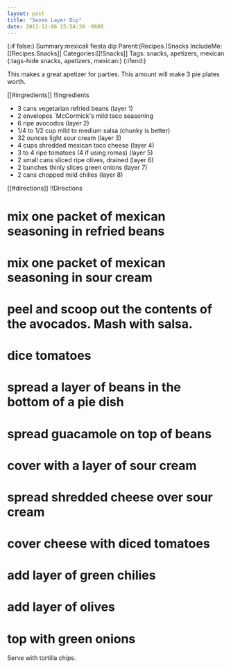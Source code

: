 ```yaml
---
layout: post
title: "Seven Layer Dip"
date: 2011-12-06 15:54:30 -0600
---
```

(:if false:)
Summary:mexicali fiesta dip
Parent:(Recipes.)Snacks
IncludeMe:[[Recipes.Snacks]]
Categories:[[!Snacks]]
Tags: snacks, apetizers, mexican
(:tags-hide snacks, apetizers, mexican:)
(:ifend:)

This makes a great apetizer for parties. This amount will make 3 pie plates worth.

[[#ingredients]]
!!Ingredients
* 3 cans vegetarian refried beans (layer 1)
* 2 envelopes `McCormick's mild taco seasoning
* 6 ripe avocodos (layer 2)
* 1/4 to 1/2 cup mild to medium salsa (chunky is better)
* 32 ounces light sour cream (layer 3)
* 4 cups shredded mexican taco cheese (layer 4)
* 3 to 4 ripe tomatoes (4 if using romas) (layer 5)
* 2 small cans sliced ripe olives, drained (layer 6)
* 2 bunches thinly slices green onions (layer 7)
* 2 cans chopped mild chilies (layer 8)


[[#directions]]
!!Directions
# mix one packet of mexican seasoning in refried beans

# mix one packet of mexican seasoning in sour cream

# peel and scoop out the contents of the avocados. Mash with salsa.

# dice tomatoes

# spread a layer of beans in the bottom of a pie dish

# spread guacamole on top of beans

# cover with a layer of sour cream

# spread shredded cheese over sour cream

# cover cheese with diced tomatoes

# add layer of green chilies

# add layer of olives

# top with green onions

Serve with tortilla chips.


